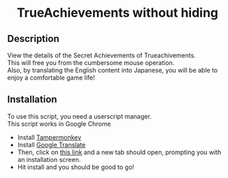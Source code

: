 <div align="center">
  <h1>TrueAchievements without hiding</h1>
</div>

## Description
View the details of the Secret Achievements of Trueachivements.<br>
This will free you from the cumbersome mouse operation.<br>
Also, by translating the English content into Japanese, you will be able to enjoy a comfortable game life!<br>

## Installation
To use this script, you need a userscript manager.<br>
This script works in Google Chrome

- Install [Tampermonkey](https://chrome.google.com/webstore/detail/tampermonkey/dhdgffkkebhmkfjojejmpbldmpobfkfo) 
- Install [Google Translate](https://chrome.google.com/webstore/detail/google-translate/aapbdbdomjkkjkaonfhkkikfgjllcleb) 
- Then, click on [this link](https://github.com/akanesign/trueachivement/raw/main/true_achievements_without_hiding.user.js) and a new tab should open, prompting you with an installation screen.
- Hit install and you should be good to go!
